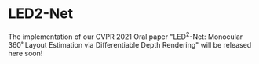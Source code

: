 # LED2-Net

The implementation of our CVPR 2021 Oral paper "LED<sup>2</sup>-Net: Monocular 360˚ Layout Estimation via Differentiable Depth Rendering" will be released here soon!

